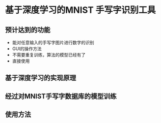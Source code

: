 # 基于深度学习的MNIST 手写字识别工具

## 预计达到的功能

- 能对任意输入的手写字图片进行数字的识别
- GUI的操作方法
- 不需要重复训练，算法的模型已经有了
- 直接使用

## 基于深度学习的实现原理

## 经过对MNIST手写字数据库的模型训练

## 使用方法